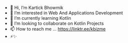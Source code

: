 - 👋 Hi, I’m Kartick Bhowmik 
- 👀 I’m interested in Web And Applications Development
- 🌱 I’m currently learning Kotlin
- 💞️ I’m looking to collaborate on Kotlin Projects 
- 📫 How to reach me ... https://linktr.ee/kbizme
- ⚡✨ 

<!---
kbizme/kbizme is a ✨ special ✨ repository because its `README.md` (this file) appears on your GitHub profile.
You can click the Preview link to take a look at your changes.
--->
